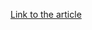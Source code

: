 [Link to the article](https://unit42.paloaltonetworks.com/strelastealer-campaign/#post-133130-_vl741f7mzldf)
